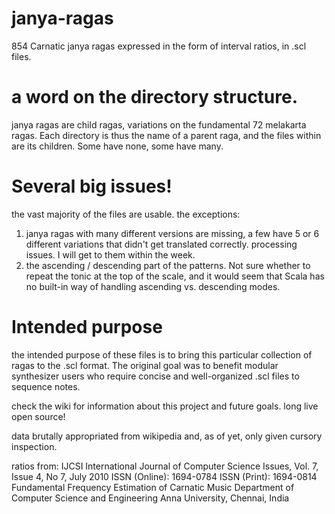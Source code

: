 # janya-ragas
854 Carnatic janya ragas expressed in the form of interval ratios, in .scl files. 

# a word on the directory structure.
janya ragas are child ragas, variations on the fundamental 72 melakarta ragas. Each directory is thus the name of a parent raga, and the files within are its children. Some have none, some have many.

# Several big issues!
the vast majority of the files are usable. 
the exceptions:
1. janya ragas with many different versions are missing,  a few have 5 or 6 different variations that didn't get translated correctly. processing issues. I will get to them within the week.
2. the ascending / descending part of the patterns. Not sure whether to repeat the tonic at the top of the scale, and it would seem that Scala has no built-in way of handling ascending vs. descending modes.

# Intended purpose
the intended purpose of these files is to bring this particular collection of ragas to the .scl format. The original goal was to benefit modular synthesizer users who require concise and well-organized .scl files to sequence notes. 

check the wiki for information about this project and future goals.
long live open source!

data brutally appropriated from wikipedia and, as of yet, only given cursory inspection.

ratios from: IJCSI International Journal of Computer Science Issues, Vol. 7, Issue 4, No 7, July 2010 ISSN (Online): 1694-0784 ISSN (Print): 1694-0814 Fundamental Frequency Estimation of Carnatic Music Department of Computer Science and Engineering Anna University, Chennai, India
